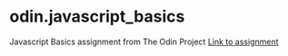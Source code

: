 # odin.javascript_basics
Javascript Basics assignment from The Odin Project
[Link to assignment](http://www.theodinproject.com/web-development-101/jquery-basics?ref=lnav)
